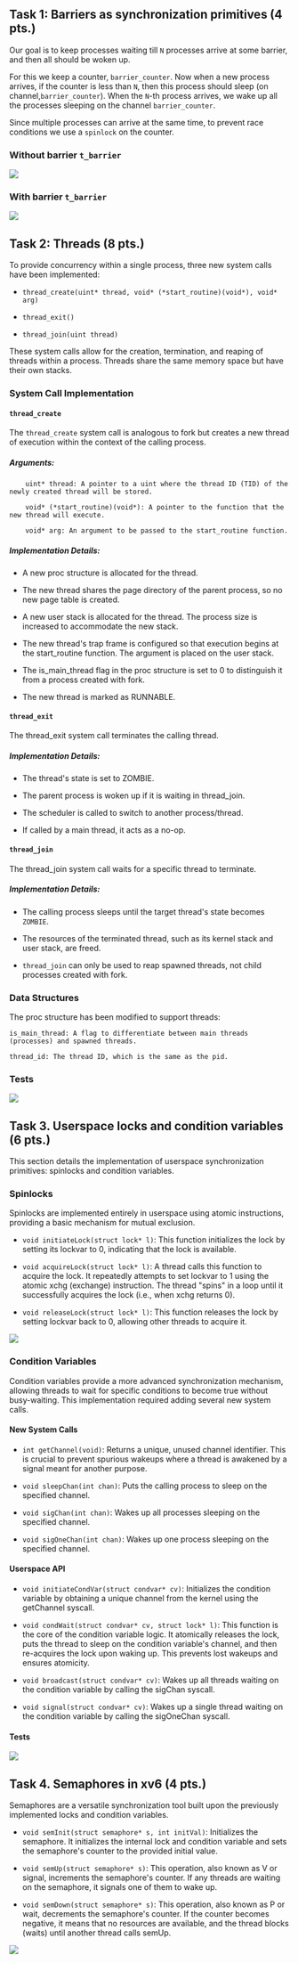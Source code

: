 ## Task 1: Barriers as synchronization primitives (4 pts.)

Our goal is to keep processes waiting till `N` processes arrive at some barrier, and then all should be woken up.

For this we keep a counter, `barrier_counter`. Now when a new process arrives, if the counter is less than `N`, then this process should sleep (on channel,`barrier_counter`). When the `N`-th process arrives, we wake up all the processes sleeping on the channel `barrier_counter`.

Since multiple processes can arrive at the same time, to prevent race conditions we use a `spinlock` on the counter.

### Without barrier `t_barrier`

![](./media/without_barrier.png)

### With barrier `t_barrier`

![](./media/with_barrier.png)

## Task 2: Threads (8 pts.)
To provide concurrency within a single process, three new system calls have been implemented:

* `thread_create(uint* thread, void* (*start_routine)(void*), void* arg)`

* `thread_exit()`

* `thread_join(uint thread)`

These system calls allow for the creation, termination, and reaping of threads within a process. Threads share the same memory space but have their own stacks.
### System Call Implementation
#### `thread_create`

The `thread_create` system call is analogous to fork but creates a new thread of execution within the context of the calling process.

##### Arguments:

        uint* thread: A pointer to a uint where the thread ID (TID) of the newly created thread will be stored.

        void* (*start_routine)(void*): A pointer to the function that the new thread will execute.

        void* arg: An argument to be passed to the start_routine function.

##### Implementation Details:

* A new proc structure is allocated for the thread.

* The new thread shares the page directory of the parent process, so no new page table is created.

* A new user stack is allocated for the thread. The process size is increased to accommodate the new stack.

* The new thread's trap frame is configured so that execution begins at the start_routine function. The argument is placed on the user stack.

* The is_main_thread flag in the proc structure is set to 0 to distinguish it from a process created with fork.

* The new thread is marked as RUNNABLE.

#### `thread_exit`

The thread_exit system call terminates the calling thread.

##### Implementation Details:

* The thread's state is set to ZOMBIE.

* The parent process is woken up if it is waiting in thread_join.

* The scheduler is called to switch to another process/thread.

* If called by a main thread, it acts as a no-op.

#### `thread_join`

The thread_join system call waits for a specific thread to terminate.

##### Implementation Details:

* The calling process sleeps until the target thread's state becomes `ZOMBIE`.

* The resources of the terminated thread, such as its kernel stack and user stack, are freed.

* `thread_join` can only be used to reap spawned threads, not child processes created with fork.

### Data Structures

The proc structure has been modified to support threads:

    is_main_thread: A flag to differentiate between main threads (processes) and spawned threads.

    thread_id: The thread ID, which is the same as the pid.

### Tests

![](./media/threads.png)

## Task 3. Userspace locks and condition variables (6 pts.)
This section details the implementation of userspace synchronization primitives: spinlocks and condition variables.

### Spinlocks
Spinlocks are implemented entirely in userspace using atomic instructions, providing a basic mechanism for mutual exclusion.

* `void initiateLock(struct lock* l)`: This function initializes the lock by setting its lockvar to 0, indicating that the lock is available.

* `void acquireLock(struct lock* l)`: A thread calls this function to acquire the lock. It repeatedly attempts to set lockvar to 1 using the atomic xchg (exchange) instruction. The thread "spins" in a loop until it successfully acquires the lock (i.e., when xchg returns 0).

* `void releaseLock(struct lock* l)`: This function releases the lock by setting lockvar back to 0, allowing other threads to acquire it.

![](./media/spinlock.png)

### Condition Variables
Condition variables provide a more advanced synchronization mechanism, allowing threads to wait for specific conditions to become true without busy-waiting. This implementation required adding several new system calls.

#### New System Calls
* `int getChannel(void)`: Returns a unique, unused channel identifier. This is crucial to prevent spurious wakeups where a thread is awakened by a signal meant for another purpose.

* `void sleepChan(int chan)`: Puts the calling process to sleep on the specified channel.

* `void sigChan(int chan)`: Wakes up all processes sleeping on the specified channel.

* `void sigOneChan(int chan)`: Wakes up one process sleeping on the specified channel.

#### Userspace API
* `void initiateCondVar(struct condvar* cv)`: Initializes the condition variable by obtaining a unique channel from the kernel using the getChannel syscall.

* `void condWait(struct condvar* cv, struct lock* l)`: This function is the core of the condition variable logic. It atomically releases the lock, puts the thread to sleep on the condition variable's channel, and then re-acquires the lock upon waking up. This prevents lost wakeups and ensures atomicity.

* `void broadcast(struct condvar* cv)`: Wakes up all threads waiting on the condition variable by calling the sigChan syscall.

* `void signal(struct condvar* cv)`: Wakes up a single thread waiting on the condition variable by calling the sigOneChan syscall.

#### Tests
![](./media/conditionals.png)

## Task 4. Semaphores in xv6 (4 pts.)
Semaphores are a versatile synchronization tool built upon the previously implemented locks and condition variables.

* `void semInit(struct semaphore* s, int initVal)`: Initializes the semaphore. It initializes the internal lock and condition variable and sets the semaphore's counter to the provided initial value.

* `void semUp(struct semaphore* s)`: This operation, also known as V or signal, increments the semaphore's counter. If any threads are waiting on the semaphore, it signals one of them to wake up.

* `void semDown(struct semaphore* s)`: This operation, also known as P or wait, decrements the semaphore's counter. If the counter becomes negative, it means that no resources are available, and the thread blocks (waits) until another thread calls semUp.

![](./media/semaphores.png)

